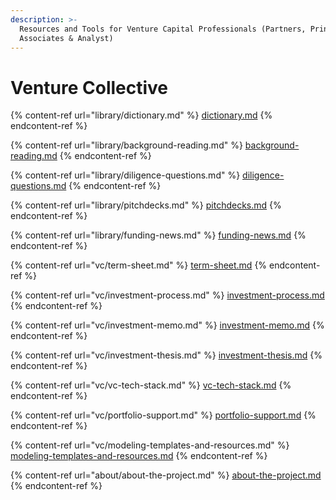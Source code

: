 ```yaml
---
description: >-
  Resources and Tools for Venture Capital Professionals (Partners, Principals,
  Associates & Analyst)
---
```


# Venture Collective

{% content-ref url="library/dictionary.md" %}
[dictionary.md](library/dictionary.md)
{% endcontent-ref %}

{% content-ref url="library/background-reading.md" %}
[background-reading.md](library/background-reading.md)
{% endcontent-ref %}

{% content-ref url="library/diligence-questions.md" %}
[diligence-questions.md](library/diligence-questions.md)
{% endcontent-ref %}

{% content-ref url="library/pitchdecks.md" %}
[pitchdecks.md](library/pitchdecks.md)
{% endcontent-ref %}

{% content-ref url="library/funding-news.md" %}
[funding-news.md](library/funding-news.md)
{% endcontent-ref %}

{% content-ref url="vc/term-sheet.md" %}
[term-sheet.md](vc/term-sheet.md)
{% endcontent-ref %}

{% content-ref url="vc/investment-process.md" %}
[investment-process.md](vc/investment-process.md)
{% endcontent-ref %}

{% content-ref url="vc/investment-memo.md" %}
[investment-memo.md](vc/investment-memo.md)
{% endcontent-ref %}

{% content-ref url="vc/investment-thesis.md" %}
[investment-thesis.md](vc/investment-thesis.md)
{% endcontent-ref %}

{% content-ref url="vc/vc-tech-stack.md" %}
[vc-tech-stack.md](vc/vc-tech-stack.md)
{% endcontent-ref %}

{% content-ref url="vc/portfolio-support.md" %}
[portfolio-support.md](vc/portfolio-support.md)
{% endcontent-ref %}

{% content-ref url="vc/modeling-templates-and-resources.md" %}
[modeling-templates-and-resources.md](vc/modeling-templates-and-resources.md)
{% endcontent-ref %}

{% content-ref url="about/about-the-project.md" %}
[about-the-project.md](about/about-the-project.md)
{% endcontent-ref %}
